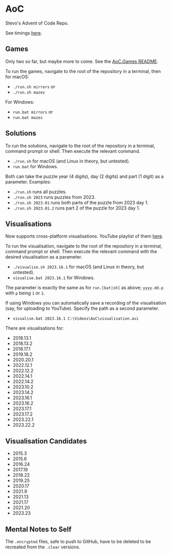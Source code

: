# AoC

Stevo's Advent of Code Repo.

See timings [here](results.md).

## Games

Only two so far, but maybe more to come. See the [AoC.Games README](AoC.Games/README.md).

To run the games, navigate to the root of the repository in a terminal, then for macOS:

- `./run.sh mirrors` or
- `./run.sh mazes`

For Windows:

- `run.bat mirrors` or
- `run.bat mazes`

## Solutions

To run the solutions, navigate to the root of the repository in a terminal, command prompt or shell. Then execute the relevant command.

- `./run.sh` for macOS (and Linux in theory, but untested).
- `run.bat` for Windows.

Both can take the puzzle year (4 digits), day (2 digits) and part (1 digit) as a parameter. Examples:

- `./run.sh` runs all puzzles.
- `./run.sh 2023` runs puzzles from 2023.
- `./run.sh 2023.01` runs both parts of the puzzle from 2023 day 1.
- `./run.sh 2023.01.2` runs part 2 of the puzzle for 2023 day 1.

## Visualisations

Now supports cross-platform visualisations. YouTube playlist of them [here](https://www.youtube.com/playlist?list=PLBtwzTaAY-IWq6Mi1nvwsphMTw-HU13eM).

To run the visualisation, navigate to the root of the repository in a terminal, command prompt or shell. 
Then execute the relevant command with the desired visualisation as a parameter.

- `./visualise.sh 2023.16.1` for macOS (and Linux in theory, but untested).
- `visualise.bat 2023.16.1` for Windows.

The parameter is exactly the same as for `run.[bat|sh]` as above; `yyyy.dd.p` with `p` being `1` or `2`.

If using Windows you can automatically save a recording of the visualisation (say, for uploading to YouTube). Specify the path as a second parameter.

- `visualise.bat 2023.16.1 C:\Videos\AoC\visualisation.avi`

There are visualisations for:

- 2018.13.1
- 2018.13.2
- 2018.17.1
- 2019.18.2
- 2020.20.1
- 2022.12.1
- 2022.12.2
- 2022.14.1
- 2022.14.2
- 2023.10.2
- 2023.14.2
- 2023.16.1
- 2023.16.2
- 2023.17.1
- 2023.17.2
- 2023.22.1
- 2023.22.2

## Visualisation Candidates

- 2015.3
- 2015.6
- 2016.24
- 2017.19
- 2018.22
- 2019.25
- 2020.17
- 2021.9
- 2021.13
- 2021.17
- 2021.20
- 2023.23

## Mental Notes to Self

The `.encrypted` files, safe to push to GitHub, have to be deleted to be recreated from the `.clear` versions.